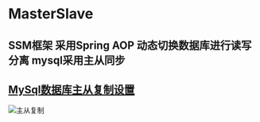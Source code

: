 # MasterSlave
SSM框架 采用Spring AOP 动态切换数据库进行读写分离  mysql采用主从同步
---
[MySql数据库主从复制设置](http://blog.csdn.net/justdb/article/details/13168569)
---
![主从复制](http://img.blog.csdn.net/20131027114944500?watermark/2/text/aHR0cDovL2Jsb2cuY3Nkbi5uZXQvanVzdGRi/font/5a6L5L2T/fontsize/400/fill/I0JBQkFCMA==/dissolve/70/gravity/SouthEast)

